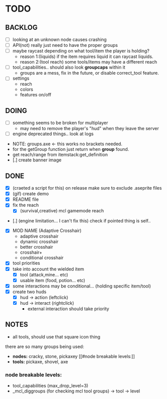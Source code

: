 # TODO

## BACKLOG

- [ ] looking at an unknown node causes crashing
- [ ] API(not) really just need to have the proper groups
- [ ] maybe raycast depending on what tool/item the player is holding?
  - reason 1:(liquids) if the item requires liquid it can raycast liquids.
  - reason 2:(tool reach) some tools/items may have a different reach
- [ ] tool_capabilities.. should also look **groupcaps** within it
  - groups are a mess, fix in the future, or disable correct_tool feature.
- [ ] settings
  - reach
  - colors
  - features on/off 

## DOING

- [ ] something seems to be broken for multiplayer
  - may need to remove the player's "hud" when they leave the server
- [ ] engine deprecated things.. look at logs
- NOTE: groups.axe <- this works no brackets needed.
- for the getGroup function just return when **group** found.
- get reach/range from itemstack:get_definition
- [.] create banner image

## DONE

- [x] (craeted a script for this) on release make sure to exclude .aseprite files
- [x] (gif) create demo
- [x] README file
- [x] fix the reach
  - [x] (survival,creative) mcl gamemode reach
- [.] (engine limitation... I can't fix this) check if pointed thing is self..
- [x] MOD NAME (Adaptive Crosshair)
  - adaptive crosshair
  - dynamic crosshair
  - better crosshair
  - crosshair+
  - conditional crosshair
- [x] tool priorities
- [x] take into account the wielded item
  - [x] tool (attack,mine... etc)
  - [x] usable item (food, potion... etc)
- [x] some interactions may be conditional... (holding specific item/tool)
- [x] create two huds
  - [x] hud -> action (leftclick)
  - [x] hud -> interact (rightclick)
    - external interaction should take priority

## NOTES

- all tools, should use that square icon thing

there are so many groups being used:
- **nodes:** cracky, stone, pickaxey [[#node breakable levels:]]
- **tools:** pickaxe, shovel, axe

### node breakable levels:
- tool_capabilities (max_drop_level=3)
- _mcl_diggroups (for checking mcl tool groups) -> tool -> level
